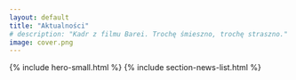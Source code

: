 ```yaml
---
layout: default
title: "Aktualności"
# description: "Kadr z filmu Barei. Trochę śmieszno, trochę straszno."
image: cover.png
---
```


{% include hero-small.html %}
{% include section-news-list.html %}
